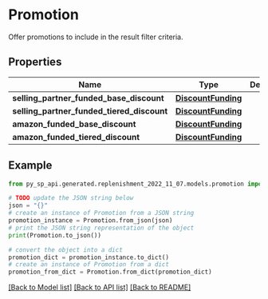 # Promotion

Offer promotions to include in the result filter criteria.

## Properties

Name | Type | Description | Notes
------------ | ------------- | ------------- | -------------
**selling_partner_funded_base_discount** | [**DiscountFunding**](DiscountFunding.md) |  | [optional] 
**selling_partner_funded_tiered_discount** | [**DiscountFunding**](DiscountFunding.md) |  | [optional] 
**amazon_funded_base_discount** | [**DiscountFunding**](DiscountFunding.md) |  | [optional] 
**amazon_funded_tiered_discount** | [**DiscountFunding**](DiscountFunding.md) |  | [optional] 

## Example

```python
from py_sp_api.generated.replenishment_2022_11_07.models.promotion import Promotion

# TODO update the JSON string below
json = "{}"
# create an instance of Promotion from a JSON string
promotion_instance = Promotion.from_json(json)
# print the JSON string representation of the object
print(Promotion.to_json())

# convert the object into a dict
promotion_dict = promotion_instance.to_dict()
# create an instance of Promotion from a dict
promotion_from_dict = Promotion.from_dict(promotion_dict)
```
[[Back to Model list]](../README.md#documentation-for-models) [[Back to API list]](../README.md#documentation-for-api-endpoints) [[Back to README]](../README.md)


